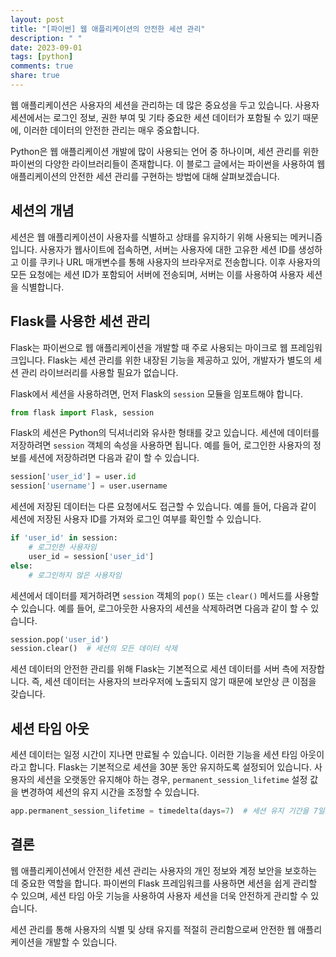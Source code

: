 ```yaml
---
layout: post
title: "[파이썬] 웹 애플리케이션의 안전한 세션 관리"
description: " "
date: 2023-09-01
tags: [python]
comments: true
share: true
---
```


웹 애플리케이션은 사용자의 세션을 관리하는 데 많은 중요성을 두고 있습니다. 사용자 세션에서는 로그인 정보, 권한 부여 및 기타 중요한 세션 데이터가 포함될 수 있기 때문에, 이러한 데이터의 안전한 관리는 매우 중요합니다. 

Python은 웹 애플리케이션 개발에 많이 사용되는 언어 중 하나이며, 세션 관리를 위한 파이썬의 다양한 라이브러리들이 존재합니다. 이 블로그 글에서는 파이썬을 사용하여 웹 애플리케이션의 안전한 세션 관리를 구현하는 방법에 대해 살펴보겠습니다.

## 세션의 개념

세션은 웹 애플리케이션이 사용자를 식별하고 상태를 유지하기 위해 사용되는 메커니즘입니다. 사용자가 웹사이트에 접속하면, 서버는 사용자에 대한 고유한 세션 ID를 생성하고 이를 쿠키나 URL 매개변수를 통해 사용자의 브라우저로 전송합니다. 이후 사용자의 모든 요청에는 세션 ID가 포함되어 서버에 전송되며, 서버는 이를 사용하여 사용자 세션을 식별합니다.

## Flask를 사용한 세션 관리

Flask는 파이썬으로 웹 애플리케이션을 개발할 때 주로 사용되는 마이크로 웹 프레임워크입니다. Flask는 세션 관리를 위한 내장된 기능을 제공하고 있어, 개발자가 별도의 세션 관리 라이브러리를 사용할 필요가 없습니다.

Flask에서 세션을 사용하려면, 먼저 Flask의 `session` 모듈을 임포트해야 합니다.

```python
from flask import Flask, session
```

Flask의 세션은 Python의 딕셔너리와 유사한 형태를 갖고 있습니다. 세션에 데이터를 저장하려면 `session` 객체의 속성을 사용하면 됩니다. 예를 들어, 로그인한 사용자의 정보를 세션에 저장하려면 다음과 같이 할 수 있습니다.

```python
session['user_id'] = user.id
session['username'] = user.username
```

세션에 저장된 데이터는 다른 요청에서도 접근할 수 있습니다. 예를 들어, 다음과 같이 세션에 저장된 사용자 ID를 가져와 로그인 여부를 확인할 수 있습니다.

```python
if 'user_id' in session:
    # 로그인한 사용자임
    user_id = session['user_id']
else:
    # 로그인하지 않은 사용자임
```

세션에서 데이터를 제거하려면 `session` 객체의 `pop()` 또는 `clear()` 메서드를 사용할 수 있습니다. 예를 들어, 로그아웃한 사용자의 세션을 삭제하려면 다음과 같이 할 수 있습니다.

```python
session.pop('user_id')
session.clear()  # 세션의 모든 데이터 삭제
```

세션 데이터의 안전한 관리를 위해 Flask는 기본적으로 세션 데이터를 서버 측에 저장합니다. 즉, 세션 데이터는 사용자의 브라우저에 노출되지 않기 때문에 보안상 큰 이점을 갖습니다. 

## 세션 타임 아웃

세션 데이터는 일정 시간이 지나면 만료될 수 있습니다. 이러한 기능을 세션 타임 아웃이라고 합니다. Flask는 기본적으로 세션을 30분 동안 유지하도록 설정되어 있습니다. 사용자의 세션을 오랫동안 유지해야 하는 경우, `permanent_session_lifetime` 설정 값을 변경하여 세션의 유지 시간을 조정할 수 있습니다.

```python
app.permanent_session_lifetime = timedelta(days=7)  # 세션 유지 기간을 7일로 설정
```

## 결론

웹 애플리케이션에서 안전한 세션 관리는 사용자의 개인 정보와 계정 보안을 보호하는 데 중요한 역할을 합니다. 파이썬의 Flask 프레임워크를 사용하면 세션을 쉽게 관리할 수 있으며, 세션 타임 아웃 기능을 사용하여 사용자 세션을 더욱 안전하게 관리할 수 있습니다.

세션 관리를 통해 사용자의 식별 및 상태 유지를 적절히 관리함으로써 안전한 웹 애플리케이션을 개발할 수 있습니다.
